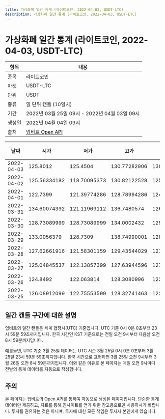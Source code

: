 ```yaml
---
title: 가상화폐 일간 통계 (라이트코인, 2022-04-03, USDT-LTC)
description: 가상화폐 일간 통계 (라이트코인, 2022-04-03, USDT-LTC)
---
```



가상화폐 일간 통계 (라이트코인, 2022-04-03, USDT-LTC)
===

|항목|내용|
|--|--|
|종목|라이트코인|
|마켓|USDT-LTC|
|단위|USDT|
|종류|일 단위 캔들 (10일치)|
|기간|2022년 03월 25일 09시 - 2022년 04월 03일 09시|
|생성일|2022년 04월 04일 09시|
|출처|[업비트 Open API](https://docs.upbit.com)|


|날짜|시가|저가|고가|종가|비고|
|--|--|--|--|--|--|
|2022-04-03|125.8012|125.4504|130.77282906|130.77282906|    |
|2022-04-02|125.56334182|118.70095373|130.82122528|125.9514|    |
|2022-04-01|122.7399|121.39774286|128.78994286|124.07650011|    |
|2022-03-31|134.60074392|121.11969112|136.7480574|126.37185212|    |
|2022-03-30|128.73089999|128.73089999|134.0002432|129.42472942|    |
|2022-03-29|133.0056379|128.7309|138.74990001|128.7309|    |
|2022-03-28|127.62661916|121.58301159|129.43544029|121.58301159|    |
|2022-03-27|125.04845537|122.13857399|127.63944596|127.62661916|    |
|2022-03-26|124.8492|122.063814|128.3080996|122.13857399|    |
|2022-03-25|126.08912099|122.75553599|128.32741463|122.75553599|    |


일간 캔들 구간에 대한 설명
---


업비트의 일간 캔들은 세계 협정시(UTC) 기준입니다. 
UTC 기준 0시 0분 0초부터 23시 59분 59초까지입니다. 
한국 시간인 KST 기준으로는 전일 오전 9시부터 다음날 오전 8시 59분까지입니다. 


예를들면, UTC 기준 3월 25일 데이터는 UTC 시준 3월 25일 0시 0분 0초부터 3월 25일 23시 59분 59초까지입니다. 
한국 시간으로 표현하면 3월 25일 오전 9시부터 3월 26일 오전 8시 59분까지입니다. 
이와 같은 이유로 본 페이지는 매일 오전 9시마다 전날의 통계 데이터를 자동으로 작성합니다. 


주의
---


본 페이지는 업비트의 Open API를 통하여 자동으로 생성된 페이지입니다. 
단순한 통계 데이터만 제공하고, 자료를 통해 인사이트를 얻기 위한 참고용으로만 사용하시기 바랍니다. 
투자를 권유하는 것은 아니며, 투자에 대한 모든 책임은 투자자 본인에게 있습니다. 
